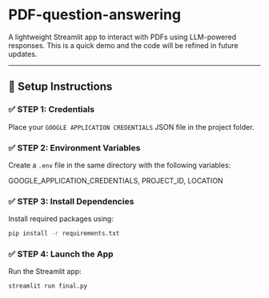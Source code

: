 # PDF-question-answering

A lightweight Streamlit app to interact with PDFs using LLM-powered responses. 
This is a quick demo and the code will be refined in future updates.

---

## 🚀 Setup Instructions

### ✅ STEP 1: Credentials
  Place your `GOOGLE APPLICATION CREDENTIALS` JSON file in the project folder.

### ✅ STEP 2: Environment Variables
  Create a `.env` file in the same directory with the following variables:
  
  GOOGLE_APPLICATION_CREDENTIALS, PROJECT_ID, LOCATION

### ✅ STEP 3: Install Dependencies
  Install required packages using:

```bash
pip install -r requirements.txt
```

### ✅ STEP 4: Launch the App
Run the Streamlit app:
```bash
streamlit run final.py
```
